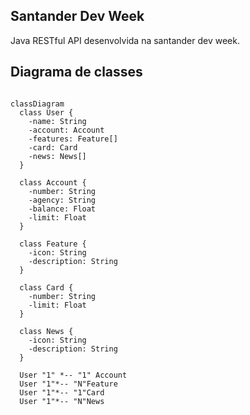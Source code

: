 ## Santander Dev Week
Java RESTful API desenvolvida na santander dev week.

## Diagrama de classes

```mermaid

classDiagram
  class User {
    -name: String
    -account: Account
    -features: Feature[]
    -card: Card
    -news: News[]
  }

  class Account {
    -number: String
    -agency: String
    -balance: Float
    -limit: Float
  }

  class Feature {
    -icon: String
    -description: String
  }

  class Card {
    -number: String
    -limit: Float
  }

  class News {
    -icon: String
    -description: String
  }

  User "1" *-- "1" Account
  User "1"*-- "N"Feature
  User "1"*-- "1"Card
  User "1"*-- "N"News
```

